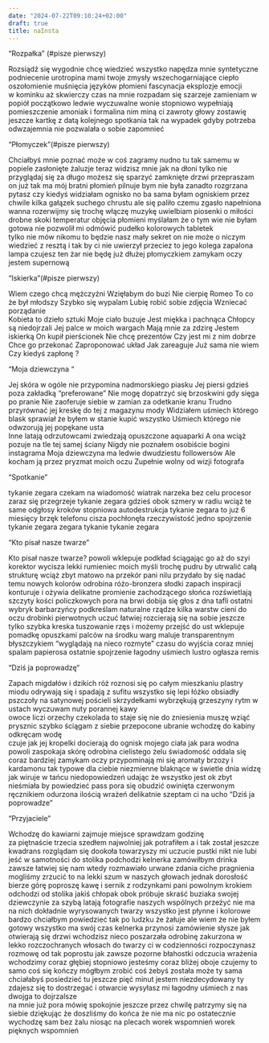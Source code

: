 ```yaml
---
date: "2024-07-22T09:10:24+02:00"
draft: true
title: naInsta
---
```


“Rozpałka” (#pisze pierwszy)

Rozsiądź się wygodnie chcę wiedzieć wszystko napędza mnie syntetyczne
podniecenie urotropina mami twoje zmysły wszechogarniające ciepło
oszołomienie muśnięcia języków płomieni fascynacja eksplozje emocji  
w kominku aż skwierczy czas na mnie rozpadam się szarzeje zamieniam w
popiół początkowo ledwie wyczuwalne wonie stopniowo wypełniają
pomieszczenie amoniak i formalina nim miną ci zawroty głowy zostawię
jeszcze kartkę z datą kolejnego spotkania tak na wypadek gdyby potrzeba
odwzajemnia nie pozwalała o sobie zapomnieć

“Płomyczek”(#pisze pierwszy)

Chciałbyś mnie poznać może w coś zagramy nudno tu tak samemu w popiele
zasłonięte żaluzje teraz widzisz mnie jak na dłoni tylko nie przyglądaj
się za długo możesz się sparzyć zamknięte drzwi przepraszam  
on już tak ma mój bratni płomień pilnuje bym nie była zanadto rozgrzana
pytasz czy kiedyś widziałam ognisko no ba sama byłam ogniskiem przez
chwile kilka gałązek suchego chrustu ale się paliło czemu zgasło
napełniona wanna rozerwijmy się trochę włączę muzykę uwielbiam piosenki
o miłości drobne skoki temperatur objęcia płomieni myślałam że o tym wie
nie byłam gotowa nie pozwolił mi odmówić pudełko kolorowych tabletek  
tylko nie mów nikomu to będzie nasz mały sekret on nie może o niczym
wiedzieć z resztą i tak by ci nie uwierzył przeciez to jego kolega
zapalona lampa czujesz ten żar nie będę już dłużej płomyczkiem zamykam
oczy jestem supernową

“Iskierka”(#pisze pierwszy)

Wiem czego chcą mężczyźni Wzięłabym do buzi Nie cierpię Romeo To co że
był młodszy Szybko się wypalam Lubię robić sobie zdjęcia Wzniecać
porządanie  
Kobieta to dzieło sztuki Moje ciało buzuje Jest miękka i pachnąca
Chłopcy są niedojrzali Jej palce w moich wargach Mają mnie za zdzirę
Jestem iskierką On kupił pierścionek Nie chcę prezentów Czy jest mi z
nim dobrze Chce go przekonać Zaproponować układ Jak zareaguje Już sama
nie wiem Czy kiedyś zapłonę ?

“Moja dziewczyna “

Jej skóra w ogóle nie przypomina nadmorskiego piasku Jej piersi gdzieś
poza zakładką “preferowane” Nie mogę dopatrzyć się brzoskwini gdy sięga
po pranie Nie zaoferuje siebie w zamian za odetkanie kranu Trudno
przyrównać jej kreskę do tej z magazynu mody Widziałem uśmiech którego
blask sprawiał że byłem w stanie kupić wszystko Uśmiech którego nie
odwzorują jej popękane usta  
Inne latają odrzutowcami zwiedzają opuszczone aquaparki A ona wciąż
pozuje na tle tej samej ściany Nigdy nie poznałem osobiście bogini
instagrama Moja dziewczyna ma ledwie dwudziestu followersów Ale kocham
ją przez pryzmat moich oczu Zupełnie wolny od wizji fotografa

“Spotkanie”

tykanie zegara czekam na wiadomość wiatrak narzeka bez celu procesor
zaraz się przegrzeje tykanie zegara gdzieś obok szmery w radiu wciąż te
same odgłosy kroków stopniowa autodestrukcja tykanie zegara to już 6
miesięcy brzęk telefonu cisza pochłonęła rzeczywistość jedno spojrzenie
tykanie zegara zegara tykanie tykanie zegara

“Kto pisał nasze twarze”

Kto pisał nasze twarze? powoli wklepuje podkład ściągając go aż do szyi
korektor wycisza lekki rumieniec moich myśli trochę pudru by utrwalić
całą strukturę wciąż zbyt matowo na przekór pani nilu przydało by się
nadać temu nowych kolorów odrobina różo-bronzera słodki zapach
inspiracji konturuje i ożywia delikatne promienie zachodzącego słońca
rozświetlają szczyty kości policzkowych pora na brwi dobija się głos z
dna tafli ostatni wybryk barbarzyńcy podkreślam naturalne rządze kilka
warstw cieni do oczu drobinki pierwotnych uczuć łatwiej rozcierają się
na sobie jeszcze tylko szybka kreska tuszowanie rzęs i możemy przejść do
ust wklepuje pomadkę opuszkami palców na środku warg maluje
transparentnym błyszczykiem “wyglądają na nieco rozmyte” czasu do
wyjścia coraz mniej spalam papierosa ostatnie spojrzenie łagodny uśmiech
lustro ogłasza remis

“Dziś ja poprowadzę“

Zapach migdałów i dzikich róż roznosi się po całym mieszkaniu plastry
miodu odrywają się i spadają z sufitu wszystko się lepi łóżko obsiadły
pszczoły na satynowej pościeli skrzydełkami wybrzękują grzeszyny rytm w
ustach wyczuwam nuty porannej kawy  
owoce liczi orzechy czekolada to staje się nie do zniesienia muszę wziąć
prysznic szybko ściągam z siebie przepocone ubranie wchodzę do kabiny
odkręcam wodę  
czuje jak jej kropelki docierają do ognisk mojego ciała jak para wodna
powoli zaspokaja skórę odrobina cielistego żelu świadomość oddala się
coraz bardziej zamykam oczy przypominają mi się aromaty brzozy i
kardamonu tak typowe dla ciebie niezmienne blaknące w świetle dnia widzę
jak wiruje w tańcu niedopowiedzeń udając że wszystko jest ok zbyt
nieśmiała by powiedzieć pass pora się obudzić owinięta czerwonym
ręcznikiem odurzona ilością wrażeń delikatnie szeptam ci na ucho “Dziś
ja poprowadze”

“Przyjaciele”

Wchodzę do kawiarni zajmuje miejsce sprawdzam godzinę  
za piętnaście trzecia szedłem najwolniej jak potrafiłem a i tak został
jeszcze kwadrans rozglądam się dookoła towarzyszy mi uczucie pustki nikt
nie lubi jeść w samotności do stolika podchodzi kelnerka zamówiłbym
drinka  
zawsze łatwiej się nam wtedy rozmawiało urwane zdania ciche pragnienia
mogliśmy zrzucić to na lekki szum w naszych głowach jednak dorosłość
bierze górę poproszę kawę i sernik z rodzynkami pani powolnym krokiem
odchodzi od stolika jakiś chłopak obok próbuje skraść buziaka swojej
dziewczynie za szybą latają fotografie naszych wspólnych przeżyć nie ma
na nich dokładnie wyrysowanych twarzy wszystko jest płynne i kolorowe
bardzo chciałbym powiedzieć tak po ludzku że żałuje ale wiem że nie
byłem gotowy wszystko ma swój czas kelnerka przynosi zamówienie słysze
jak otwierają się drzwi wchodzisz nieco poszarzała odrobinę zakurzona w
lekko rozczochranych włosach do twarzy ci w codzienności rozpoczynasz
rozmowę od tak poprostu jak zawsze pozorne błahostki odczucia wrażenia
wchodzimy coraz głębiej stopniowo jesteśmy coraz bliżej oboje czujemy to
samo coś się kończy mógłbym zrobić coś żebyś została może ty sama
chciałabyś posiedzieć tu jeszcze pięć minut jestem niezdecydowany ty
zdajesz się to dostrzegać i otwarcie wysyłasz mi łagodny uśmiech z nas
dwojga to dojrzalsze  
na mnie już pora mówię spokojnie jeszcze przez chwilę patrzymy się na
siebie dziękując że doszliśmy do końca że nie ma nic po ostatecznie
wychodzę sam bez żalu niosąc na plecach worek wspomnień worek pięknych
wspomnień
